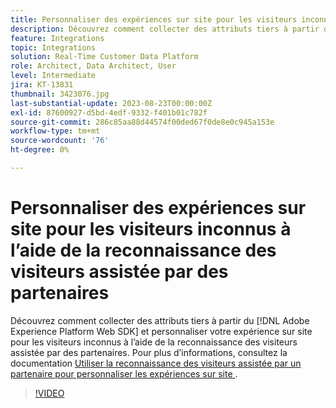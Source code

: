 ```yaml
---
title: Personnaliser des expériences sur site pour les visiteurs inconnus à l’aide de la reconnaissance des visiteurs assistée par des partenaires
description: Découvrez comment collecter des attributs tiers à partir du et personnaliser votre expérience sur site pour les visiteurs inconnus à l’aide de la reconnaissance  [!DNL Adobe Experience Platform Web SDK]  visiteurs assistée par des partenaires.
feature: Integrations
topic: Integrations
solution: Real-Time Customer Data Platform
role: Architect, Data Architect, User
level: Intermediate
jira: KT-13831
thumbnail: 3423076.jpg
last-substantial-update: 2023-08-23T00:00:00Z
exl-id: 87600927-d5bd-4edf-9332-f401b01c782f
source-git-commit: 286c85aa88d44574f00ded67f0de8e0c945a153e
workflow-type: tm+mt
source-wordcount: '76'
ht-degree: 0%

---
```


# Personnaliser des expériences sur site pour les visiteurs inconnus à l’aide de la reconnaissance des visiteurs assistée par des partenaires

Découvrez comment collecter des attributs tiers à partir du [!DNL Adobe Experience Platform Web SDK] et personnaliser votre expérience sur site pour les visiteurs inconnus à l’aide de la reconnaissance des visiteurs assistée par des partenaires. Pour plus d’informations, consultez la documentation [ Utiliser la reconnaissance des visiteurs assistée par un partenaire pour personnaliser les expériences sur site ](https://experienceleague.adobe.com/docs/experience-platform/rtcdp/use-cases/partner-data/onsite-personalization.html?lang=fr).

>[!VIDEO](https://video.tv.adobe.com/v/3423076/?learn=on&enablevpops)
